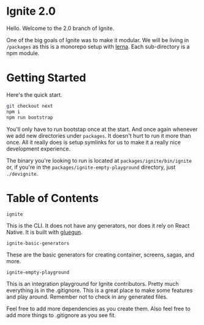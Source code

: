 # Ignite 2.0

Hello.  Welcome to the 2.0 branch of Ignite.

One of the big goals of Ignite was to make it modular. We will be living in `/packages` as this is a monorepo setup with [lerna](https://github.com/lerna/lerna).  Each sub-directory is a npm module.

# Getting Started

Here's the quick start.

```sh
git checkout next
npm i
npm run bootstrap
```

You'll only have to run bootstap once at the start.  And once again whenever we add new directories under `packages`. It doesn't hurt to run it more than once.  All it really does is setup symlinks for us to make it a really nice development experience.

The binary you're looking to run is located at `packages/ignite/bin/ignite` or, if you're in the `packages/ignite-empty-playground` directory, just `./devignite`.

# Table of Contents

`ignite`

This is the CLI.  It does not have any generators, nor does it rely on React Native.  It is built with [gluegun](https://github.com/infinitered/gluegun).

`ignite-basic-generators`

These are the basic generators for creating container, screens, sagas, and more.

`ignite-empty-playground`

This is an integration playground for Ignite contributors.  Pretty much everything is in the .gitignore.  This is a great place to make some features and play around.  Remember not to check in any generated files.  

Feel free to add more dependencies as you create them.   Also feel free to add more things to .gitignore as you see fit.
